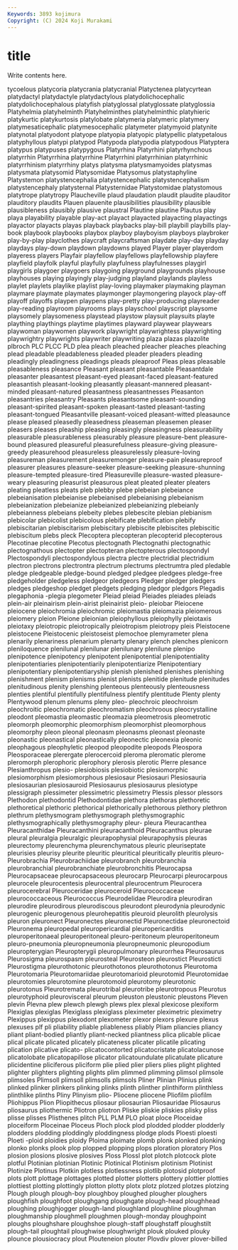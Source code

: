 ```yaml
---
Keywords: 3893 kojimura
Copyright: (C) 2024 Koji Murakami
---
```


# title

Write contents here.



tycoelous platycoria platycrania platycranial Platyctenea platycyrtean platydactyl platydactyle
platydactylous platydolichocephalic platydolichocephalous platyfish platyglossal platyglossate platyglossia Platyhelmia platyhelminth Platyhelminthes
platyhelminthic platyhieric platykurtic platykurtosis platylobate platymeria platymeric platymery platymesaticephalic platymesocephalic
platymeter platymyoid platynite platynotal platyodont platyope platyopia platyopic platypellic platypetalous
platyphyllous platypi platypod Platypoda platypodia platypodous Platyptera platypus platypuses platypygous
Platyrhina Platyrhini platyrhynchous platyrrhin Platyrrhina platyrrhine Platyrrhini platyrrhinian platyrrhinic platyrrhinism
platyrrhiny platys platysma platysmamyoides platysmas platysmata platysomid Platysomidae Platysomus platystaphyline
Platystemon platystencephalia platystencephalic platystencephalism platystencephaly platysternal Platysternidae Platystomidae platystomous platytrope
platytropy Plaucheville plaud plaudation plaudit plaudite plauditor plauditory plaudits Plauen
plauenite plausibilities plausibility plausible plausibleness plausibly plausive plaustral Plautine plautine
Plautus play playa playability playable play-act playact playacted playacting playactings
playactor playacts playas playback playbacks play-bill playbill playbills play-book playbook
playbooks playbox playboy playboyism playboys playbroker play-by-play playclothes playcraft playcraftsman
playdate play-day playday playdays play-down playdown playdowns played Player player
playerdom playeress players Playfair playfellow playfellows playfellowship playfere playfield playfolk
playful playfully playfulness playfulnesses playgirl playgirls playgoer playgoers playgoing playground
playgrounds playhouse playhouses playing playingly play-judging playland playlands playless playlet
playlets playlike playlist play-loving playmaker playmaking playman playmare playmate playmates
playmonger playmongering playock play-off playoff playoffs playpen playpens play-pretty play-producing
playreader play-reading playroom playrooms plays playschool playscript playsome playsomely playsomeness
playstead playstow playsuit playsuits playte plaything playthings playtime playtimes playward
playwear playwears playwoman playwomen playwork playwright playwrightess playwrighting playwrightry playwrights
playwriter playwriting plaza plazas plazolite plbroch PLC PLCC PLD plea
pleach pleached pleacher pleaches pleaching plead pleadable pleadableness pleaded pleader
pleaders pleading pleadingly pleadingness pleadings pleads pleaproof Pleas pleas pleasable
pleasableness pleasance Pleasant pleasant pleasantable Pleasantdale pleasanter pleasantest pleasant-eyed pleasant-faced
pleasant-featured pleasantish pleasant-looking pleasantly pleasant-mannered pleasant-minded pleasant-natured pleasantness pleasantnesses Pleasanton
pleasantries pleasantry Pleasants pleasantsome pleasant-sounding pleasant-spirited pleasant-spoken pleasant-tasted pleasant-tasting pleasant-tongued
Pleasantville pleasant-voiced pleasant-witted pleasaunce please pleased pleasedly pleasedness pleaseman pleasemen
pleaser pleasers pleases pleaship pleasing pleasingly pleasingness pleasurability pleasurable pleasurableness
pleasurably pleasure pleasure-bent pleasure-bound pleasured pleasureful pleasurefulness pleasure-giving pleasure-greedy pleasurehood
pleasureless pleasurelessly pleasure-loving pleasureman pleasurement pleasuremonger pleasure-pain pleasureproof pleasurer pleasures
pleasure-seeker pleasure-seeking pleasure-shunning pleasure-tempted pleasure-tired Pleasureville pleasure-wasted pleasure-weary pleasuring pleasurist
pleasurous pleat pleated pleater pleaters pleating pleatless pleats pleb plebby
plebe plebeian plebeiance plebeianisation plebeianise plebeianised plebeianising plebeianism plebeianization plebeianize
plebeianized plebeianizing plebeianly plebeianness plebeians plebeity plebes plebescite plebian plebianism
plebicolar plebicolist plebicolous plebificate plebification plebify plebiscitarian plebiscitarism plebiscitary plebiscite
plebiscites plebiscitic plebiscitum plebs pleck Plecoptera plecopteran plecopterid plecopterous Plecotinae
plecotine Plecotus plectognath Plectognathi plectognathic plectognathous plectopter plectopteran plectopterous plectospondyl
Plectospondyli plectospondylous plectra plectre plectridial plectridium plectron plectrons plectrontra plectrum
plectrums plectrumtra pled pledable pledge pledgeable pledge-bound pledged pledgee pledgees
pledge-free pledgeholder pledgeless pledgeor pledgeors Pledger pledger pledgers pledges pledgeshop
pledget pledgets pledging pledgor pledgors Plegadis plegaphonia -plegia plegometer Pleiad
pleiad Pleiades pleiades pleiads plein-air pleinairism plein-airist pleinairist pleio- pleiobar
Pleiocene pleiocene pleiochromia pleiochromic pleiomastia pleiomazia pleiomerous pleiomery pleion Pleione
pleionian pleiophyllous pleiophylly pleiotaxis pleiotaxy pleiotropic pleiotropically pleiotropism pleiotropy pleis
Pleistocene pleistocene Pleistocenic pleistoseist plemochoe plemyrameter plena plenarily plenariness plenarium
plenarty plenary plench plenches plenicorn pleniloquence plenilunal plenilunar plenilunary plenilune
plenipo plenipotence plenipotency plenipotent plenipotential plenipotentiality plenipotentiaries plenipotentiarily plenipotentiarize Plenipotentiary
plenipotentiary plenipotentiaryship plenish plenished plenishes plenishing plenishment plenism plenisms plenist
plenists plenitide plenitude plenitudes plenitudinous plenity plenshing plenteous plenteously plenteousness
plenties plentiful plentifully plentifulness plentify plentitude Plenty plenty Plentywood plenum
plenums pleny pleo- pleochroic pleochroism pleochroitic pleochromatic pleochromatism pleochroous pleocrystalline
pleodont pleomastia pleomastic pleomazia pleometrosis pleometrotic pleomorph pleomorphic pleomorphism pleomorphist
pleomorphous pleomorphy pleon pleonal pleonasm pleonasms pleonast pleonaste pleonastic pleonastical
pleonastically pleonectic pleonexia pleonic pleophagous pleophyletic pleopod pleopodite pleopods Pleospora
Pleosporaceae plerergate plerocercoid pleroma pleromatic plerome pleromorph plerophoric plerophory plerosis
plerotic Plerre plesance Plesianthropus plesio- plesiobiosis plesiobiotic plesiomorphic plesiomorphism plesiomorphous
plesiosaur Plesiosauri Plesiosauria plesiosaurian plesiosauroid Plesiosaurus plesiosaurus plesiotype plessigraph plessimeter
plessimetric plessimetry Plessis plessor plessors Plethodon plethodontid Plethodontidae plethora plethoras
plethoretic plethoretical plethoric plethorical plethorically plethorous plethory plethron plethrum plethysmogram
plethysmograph plethysmographic plethysmographically plethysmography pleur- pleura Pleuracanthea Pleuracanthidae Pleuracanthini pleuracanthoid
Pleuracanthus pleurae pleural pleuralgia pleuralgic pleurapophysial pleurapophysis pleuras pleurectomy pleurenchyma
pleurenchymatous pleuric pleuriseptate pleurisies pleurisy pleurite pleuritic pleuritical pleuritically pleuritis
pleuro- Pleurobrachia Pleurobrachiidae pleurobranch pleurobranchia pleurobranchial pleurobranchiate pleurobronchitis Pleurocapsa Pleurocapsaceae
pleurocapsaceous pleurocarp Pleurocarpi pleurocarpous pleurocele pleurocentesis pleurocentral pleurocentrum Pleurocera pleurocerebral
Pleuroceridae pleuroceroid Pleurococcaceae pleurococcaceous Pleurococcus Pleurodelidae Pleurodira pleurodiran pleurodire pleurodirous
pleurodiscous pleurodont pleurodynia pleurodynic pleurogenic pleurogenous pleurohepatitis pleuroid pleurolith pleurolysis
pleuron pleuronect Pleuronectes pleuronectid Pleuronectidae pleuronectoid Pleuronema pleuropedal pleuropericardial pleuropericarditis
pleuroperitonaeal pleuroperitoneal pleuro-peritoneum pleuroperitoneum pleuro-pneumonia pleuropneumonia pleuropneumonic pleuropodium pleuropterygian Pleuropterygii
pleuropulmonary pleurorrhea Pleurosaurus Pleurosigma pleurospasm pleurosteal Pleurosteon pleurostict Pleurosticti Pleurostigma
pleurothotonic pleurothotonos pleurothotonus Pleurotoma Pleurotomaria Pleurotomariidae pleurotomarioid pleurotomid Pleurotomidae pleurotomies
pleurotomine pleurotomoid pleurotomy pleurotonic pleurotonus Pleurotremata pleurotribal pleurotribe pleurotropous Pleurotus
pleurotyphoid pleurovisceral pleurum pleuston pleustonic pleustons Pleven plevin Plevna plew
plewch plewgh plews plex plexal plexicose plexiform Plexiglas plexiglas Plexiglass
plexiglass pleximeter pleximetric pleximetry Plexippus plexippus plexodont plexometer plexor plexors
plexure plexus plexuses plf pli pliability pliable pliableness pliably Pliam
pliancies pliancy pliant pliant-bodied pliantly pliant-necked pliantness plica plicable plicae
plical plicate plicated plicately plicateness plicater plicatile plicating plication plicative
plicato- plicatocontorted plicatocristate plicatolacunose plicatolobate plicatopapillose plicator plicatoundulate plicatulate plicature
plicidentine pliciferous pliciform plie plied plier pliers plies plight plighted
plighter plighters plighting plights plim plimmed plimming plimsol plimsole plimsoles
Plimsoll plimsoll plimsolls plimsols Pliner Plinian Plinius plink plinked plinker
plinkers plinking plinks plinth plinther plinthiform plinthless plinthlike plinths Pliny
Plinyism plio- Pliocene pliocene Pliofilm pliofilm Pliohippus Plion Pliopithecus pliosaur
pliosaurian Pliosauridae Pliosaurus pliosaurus pliothermic Pliotron pliotron Pliske pliskie pliskies
plisky pliss plisse plisses Plisthenes plitch PLL PLM PLO ploat
ploce Ploceidae ploceiform Ploceinae Ploceus Ploch plock plod plodded plodder
plodderly plodders plodding ploddingly ploddingness plodge plods Ploesti ploesti Ploeti
-ploid ploidies ploidy Ploima ploimate plomb plonk plonked plonking plonko
plonks plook plop plopped plopping plops ploration ploratory Plos plosion
plosions plosive plosives Ploss Plossl plot plotch plotcock plote plotful
Plotinian plotinian Plotinic Plotinical Plotinism plotinism Plotinist Plotinize Plotinus Plotkin
plotless plotlessness plotlib plotosid plotproof plots plott plottage plottages plotted
plotter plotters plottery plottier plotties plottiest plotting plottingly plotton plotty
plotx plotz plotzed plotzes plotzing Plough plough plough-boy ploughboy ploughed
plougher ploughers ploughfish ploughfoot ploughgang ploughgate plough-head ploughhead ploughing ploughjogger
plough-land ploughland ploughline ploughman ploughmanship ploughmell ploughmen plough-monday ploughpoint ploughs
ploughshare ploughshoe plough-staff ploughstaff ploughstilt plough-tail ploughtail ploughwise ploughwright plouk
plouked plouky plounce plousiocracy plout Plouteneion plouter Plovdiv plover plover-billed
